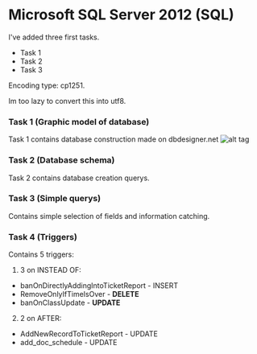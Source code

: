 # Microsoft SQL Server 2012 (SQL)
I've added three first tasks.
- Task 1
- Task 2
- Task 3

Encoding type: cp1251.

Im too lazy to convert this into utf8.
### Task 1 (Graphic model of database)
Task 1 contains database construction made on dbdesigner.net
![alt tag](https://github.com/shev2dev/Sql-study/blob/master/Task_1/UPD1.png)

### Task 2 (Database schema)
Task 2 contains database creation querys.

### Task 3 (Simple querys)
Contains simple selection of fields and information catching.

### Task 4 (Triggers)
Contains 5 triggers:
1. 3 on INSTEAD OF:
  * banOnDirectlyAddingIntoTicketReport - INSERT
  * RemoveOnlyIfTimeIsOver - **DELETE**
  * banOnClassUpdate - **UPDATE**
2. 2 on AFTER:
  * AddNewRecordToTicketReport - UPDATE
  * add_doc_schedule - UPDATE




